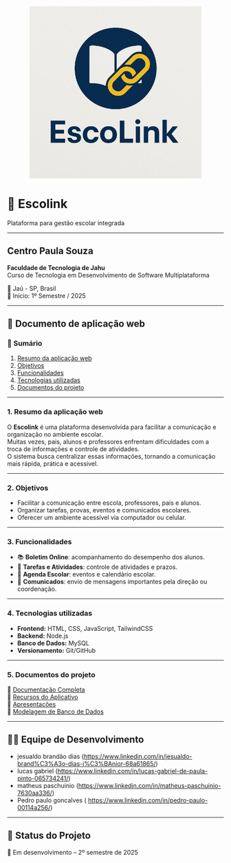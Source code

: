 <p align="center">
  <img src="logo.escolink.png" alt="Logo Escolink" width="400"/>
</p>




# 📘 Escolink

Plataforma para gestão escolar integrada

---

## Centro Paula Souza  
**Faculdade de Tecnologia de Jahu**  
Curso de Tecnologia em Desenvolvimento de Software Multiplataforma  

📍 Jaú - SP, Brasil  
📅 Início: 1º Semestre / 2025  

---

## 📄 Documento de aplicação web

### 📑 Sumário
1. [Resumo da aplicação web](#1-resumo-da-aplicação-web)  
2. [Objetivos](#2-objetivos)  
3. [Funcionalidades](#3-funcionalidades)  
4. [Tecnologias utilizadas](#4-tecnologias-utilizadas)  
5. [Documentos do projeto](#5-documentos-do-projeto)

---

### 1. Resumo da aplicação web  
O **Escolink** é uma plataforma desenvolvida para facilitar a comunicação e organização no ambiente escolar.  
Muitas vezes, pais, alunos e professores enfrentam dificuldades com a troca de informações e controle de atividades.  
O sistema busca centralizar essas informações, tornando a comunicação mais rápida, prática e acessível.  

---

### 2. Objetivos  
- Facilitar a comunicação entre escola, professores, pais e alunos.  
- Organizar tarefas, provas, eventos e comunicados escolares.  
- Oferecer um ambiente acessível via computador ou celular.  

---

### 3. Funcionalidades  
- 📚 **Boletim Online**: acompanhamento do desempenho dos alunos.  
- 📝 **Tarefas e Atividades**: controle de atividades e prazos.  
- 📅 **Agenda Escolar**: eventos e calendário escolar.  
- 📢 **Comunicados**: envio de mensagens importantes pela direção ou coordenação.  

---

### 4. Tecnologias utilizadas  
- **Frontend:** HTML, CSS, JavaScript, TailwindCSS  
- **Backend:** Node.js   
- **Banco de Dados:** MySQL 
- **Versionamento:** Git/GitHub  

---

### 5. Documentos do projeto  
📂 [Documentação Completa](./documentos)  
📂 [Recursos do Aplicativo](./aplicativo/recursos)  
📄 [Apresentações](./documentos/apresentacao.pdf)  
📄 [Modelagem de Banco de Dados](./documentos/modelagem-bd.pdf)  

---

## 👨‍💻 Equipe de Desenvolvimento  
- jesualdo brandão dias (https://www.linkedin.com/in/jesualdo-brand%C3%A3o-dias-j%C3%BAnior-68a61865/)
- lucas gabriel (https://www.linkedin.com/in/lucas-gabriel-de-paula-pinto-065734241/)
- matheus paschuinio (https://www.linkedin.com/in/matheus-paschuinio-7630aa336/)
- Pedro paulo goncalves ( https://www.linkedin.com/in/pedro-paulo-00114a256/)

---

## 📌 Status do Projeto  
🚧 Em desenvolvimento – 2º semestre de 2025
